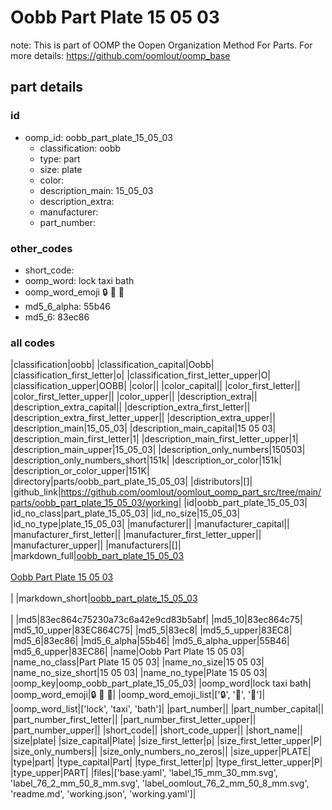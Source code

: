 # Oobb Part Plate 15 05 03  

note: This is part of OOMP the Oopen Organization Method For Parts. For more details: https://github.com/oomlout/oomp_base

##  part details





### id
* oomp_id: oobb_part_plate_15_05_03
  * classification: oobb
  * type: part
  * size: plate
  * color: 
  * description_main: 15_05_03
  * description_extra: 
  * manufacturer: 
  * part_number: 

### other_codes
* short_code: 
* oomp_word: lock taxi bath
* oomp_word_emoji :lock: :taxi: :bath:
* md5_6_alpha: 55b46
* md5_6: 83ec86

### all codes 
|classification|oobb|
|classification_capital|Oobb|
|classification_first_letter|o|
|classification_first_letter_upper|O|
|classification_upper|OOBB|
|color||
|color_capital||
|color_first_letter||
|color_first_letter_upper||
|color_upper||
|description_extra||
|description_extra_capital||
|description_extra_first_letter||
|description_extra_first_letter_upper||
|description_extra_upper||
|description_main|15_05_03|
|description_main_capital|15 05 03|
|description_main_first_letter|1|
|description_main_first_letter_upper|1|
|description_main_upper|15_05_03|
|description_only_numbers|150503|
|description_only_numbers_short|151k|
|description_or_color|151k|
|description_or_color_upper|151K|
|directory|parts/oobb_part_plate_15_05_03|
|distributors|[]|
|github_link|https://github.com/oomlout/oomlout_oomp_part_src/tree/main/parts/oobb_part_plate_15_05_03/working|
|id|oobb_part_plate_15_05_03|
|id_no_class|part_plate_15_05_03|
|id_no_size|15_05_03|
|id_no_type|plate_15_05_03|
|manufacturer||
|manufacturer_capital||
|manufacturer_first_letter||
|manufacturer_first_letter_upper||
|manufacturer_upper||
|manufacturers|[]|
|markdown_full|[oobb_part_plate_15_05_03](https://github.com/oomlout/oomlout_oomp_part_src/tree/main/parts/oobb_part_plate_15_05_03/working)<br>[](https://github.com/oomlout/oomlout_oomp_part_src/tree/main/parts/oobb_part_plate_15_05_03/working)<br>[Oobb Part Plate 15 05 03](https://github.com/oomlout/oomlout_oomp_part_src/tree/main/parts/oobb_part_plate_15_05_03/working)<br><br>|
|markdown_short|[oobb_part_plate_15_05_03](https://github.com/oomlout/oomlout_oomp_part_src/tree/main/parts/oobb_part_plate_15_05_03/working)<br><br>|
|md5|83ec864c75230a73c6a42e9cd83b5abf|
|md5_10|83ec864c75|
|md5_10_upper|83EC864C75|
|md5_5|83ec8|
|md5_5_upper|83EC8|
|md5_6|83ec86|
|md5_6_alpha|55b46|
|md5_6_alpha_upper|55B46|
|md5_6_upper|83EC86|
|name|Oobb Part Plate 15 05 03|
|name_no_class|Part Plate 15 05 03|
|name_no_size|15 05 03|
|name_no_size_short|15 05 03|
|name_no_type|Plate 15 05 03|
|oomp_key|oomp_oobb_part_plate_15_05_03|
|oomp_word|lock taxi bath|
|oomp_word_emoji|:lock: :taxi: :bath:|
|oomp_word_emoji_list|[':lock:', ':taxi:', ':bath:']|
|oomp_word_list|['lock', 'taxi', 'bath']|
|part_number||
|part_number_capital||
|part_number_first_letter||
|part_number_first_letter_upper||
|part_number_upper||
|short_code||
|short_code_upper||
|short_name||
|size|plate|
|size_capital|Plate|
|size_first_letter|p|
|size_first_letter_upper|P|
|size_only_numbers||
|size_only_numbers_no_zeros||
|size_upper|PLATE|
|type|part|
|type_capital|Part|
|type_first_letter|p|
|type_first_letter_upper|P|
|type_upper|PART|
|files|['base.yaml', 'label_15_mm_30_mm.svg', 'label_76_2_mm_50_8_mm.svg', 'label_oomlout_76_2_mm_50_8_mm.svg', 'readme.md', 'working.json', 'working.yaml']|
